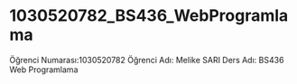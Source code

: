 # 1030520782_BS436_WebProgramlama

Öğrenci Numarası:1030520782
Öğrenci Adı: Melike SARI
Ders Adı: BS436 Web Programlama
